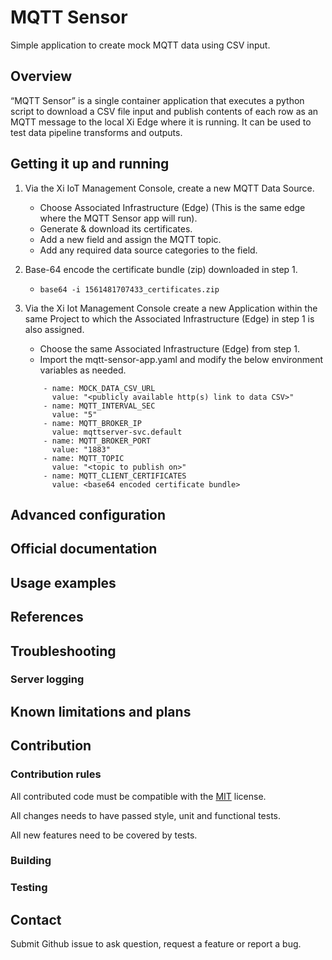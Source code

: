 # MQTT Sensor

Simple application to create mock MQTT data using CSV input.

## Overview

“MQTT Sensor” is a single container application that executes a python script to download a CSV file input and publish contents of each row as an MQTT message
to the local Xi Edge where it is running. It can be used to test data pipeline transforms and outputs.

## Getting it up and running

1. Via the Xi IoT Management Console, create a new MQTT Data Source.
    - Choose Associated Infrastructure (Edge) (This is the same edge where the MQTT Sensor app will run).
    - Generate & download its certificates.
    - Add a new field and assign the MQTT topic.
    - Add any required data source categories to the field.
2. Base-64 encode the certificate bundle (zip) downloaded in step 1.
    - ```base64 -i 1561481707433_certificates.zip```
3. Via the Xi Iot Management Console create a new Application within the same Project to which the Associated Infrastructure (Edge) in step 1 is also assigned.
    - Choose the same Associated Infrastructure (Edge) from step 1.
    - Import the mqtt-sensor-app.yaml and modify the below environment variables as needed.

    ```env:
        - name: MOCK_DATA_CSV_URL
          value: "<publicly available http(s) link to data CSV>"
        - name: MQTT_INTERVAL_SEC
          value: "5"
        - name: MQTT_BROKER_IP
          value: mqttserver-svc.default
        - name: MQTT_BROKER_PORT
          value: "1883"
        - name: MQTT_TOPIC
          value: "<topic to publish on>"
        - name: MQTT_CLIENT_CERTIFICATES
          value: <base64 encoded certificate bundle>
    ```
## Advanced configuration

## Official documentation

## Usage examples

## References

## Troubleshooting
### Server logging

## Known limitations and plans

## Contribution

### Contribution rules

All contributed code must be compatible with the [MIT](https://github.com/nutanix/xi-iot/blob/master/LICENSE) license.

All changes needs to have passed style, unit and functional tests.

All new features need to be covered by tests.

### Building

### Testing

## Contact

Submit Github issue to ask question, request a feature or report a bug.


